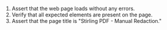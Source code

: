 1. Assert that the web page loads without any errors.
2. Verify that all expected elements are present on the page.
3. Assert that the page title is "Stirling PDF - Manual Redaction."